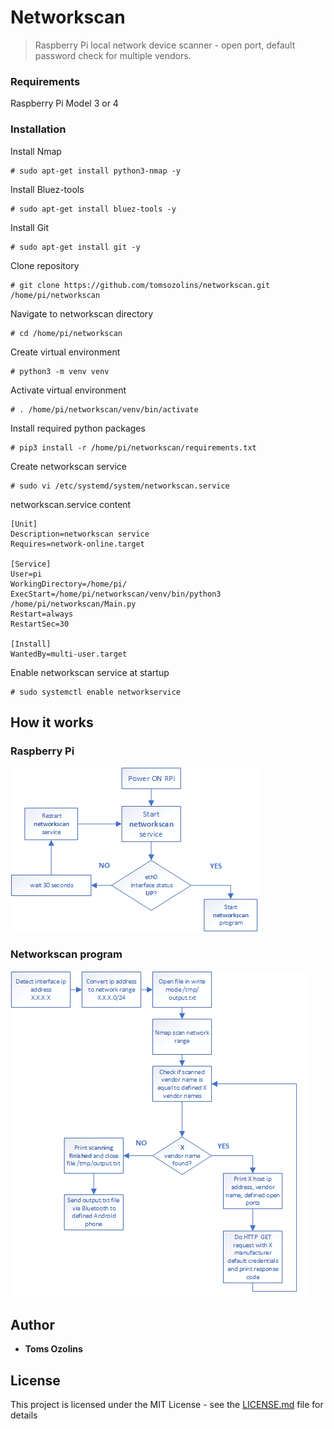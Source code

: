 # Networkscan
> Raspberry Pi local network device scanner - open port, default password check for multiple vendors.
### Requirements
Raspberry Pi Model 3 or 4
### Installation
Install Nmap
```
# sudo apt-get install python3-nmap -y
```
Install Bluez-tools
```
# sudo apt-get install bluez-tools -y
```
Install Git
```
# sudo apt-get install git -y
```
Clone repository
```
# git clone https://github.com/tomsozolins/networkscan.git /home/pi/networkscan
```
Navigate to networkscan directory
```
# cd /home/pi/networkscan
```
Create virtual environment
```
# python3 -m venv venv
```
Activate virtual environment
```
# . /home/pi/networkscan/venv/bin/activate
```
Install required python packages
```
# pip3 install -r /home/pi/networkscan/requirements.txt
```
Create networkscan service
```
# sudo vi /etc/systemd/system/networkscan.service
```
networkscan.service content
```
[Unit]
Description=networkscan service
Requires=network-online.target

[Service]
User=pi
WorkingDirectory=/home/pi/
ExecStart=/home/pi/networkscan/venv/bin/python3 /home/pi/networkscan/Main.py
Restart=always
RestartSec=30

[Install]
WantedBy=multi-user.target
```
Enable networkscan service at startup
```
# sudo systemctl enable networkservice
```
## How it works
### Raspberry Pi
![Process flow diagram](process_flow_diagram.png)
### Networkscan program
![Program flow diagram](program_flow_diagram.png)

## Author
* **Toms Ozolins**

## License
This project is licensed under the MIT License - see the [LICENSE.md](LICENSE.md) file for details